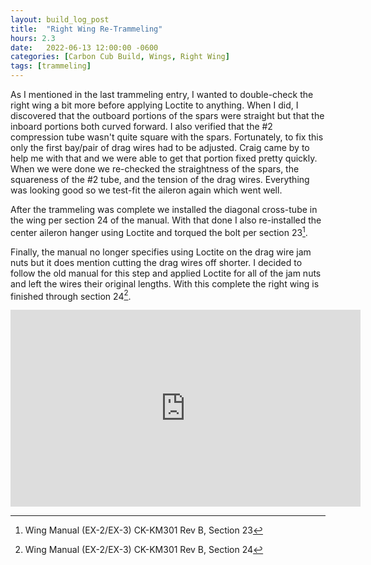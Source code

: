 ```yaml
---
layout: build_log_post
title:  "Right Wing Re-Trammeling"
hours: 2.3
date:   2022-06-13 12:00:00 -0600
categories: [Carbon Cub Build, Wings, Right Wing]
tags: [trammeling]
---
```


As I mentioned in the last trammeling entry, I wanted to double-check the right wing a bit more before applying Loctite to anything. When I did, I discovered that the outboard portions of the spars were straight but that the inboard portions both curved forward. I also verified that the #2 compression tube wasn't quite square with the spars. Fortunately, to fix this only the first bay/pair of drag wires had to be adjusted. Craig came by to help me with that and we were able to get that portion fixed pretty quickly. When we were done we re-checked the straightness of the spars, the squareness of the #2 tube, and the tension of the drag wires. Everything was looking good so we test-fit the aileron again which went well.

After the trammeling was complete we installed the diagonal cross-tube in the wing per section 24 of the manual. With that done I also re-installed the center aileron hanger using Loctite and torqued the bolt per section 23[^section-23-ref].

Finally, the manual no longer specifies using Loctite on the drag wire jam nuts but it does mention cutting the drag wires off shorter. I decided to follow the old manual for this step and applied Loctite for all of the jam nuts and left the wires their original lengths. With this complete the right wing is finished through section 24[^section-24-ref].

<iframe width="560" height="315" src="https://www.youtube.com/embed/nxPn_-TODu0" title="YouTube video player" frameborder="0" allow="accelerometer; autoplay; clipboard-write; encrypted-media; gyroscope; picture-in-picture" allowfullscreen></iframe>

[^section-23-ref]: Wing Manual (EX-2/EX-3) CK-KM301 Rev B, Section 23
[^section-24-ref]: Wing Manual (EX-2/EX-3) CK-KM301 Rev B, Section 24